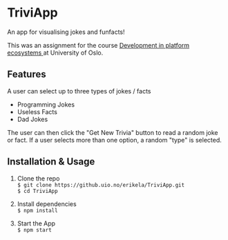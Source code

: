 # TriviApp
An app for visualising jokes and funfacts!

This was an assignment for the course [Development in platform ecosystems ](https://www.uio.no/studier/emner/matnat/ifi/IN5320/) at University of Oslo.
## Features
A user can select up to three types of jokes / facts
* Programming Jokes
* Useless Facts
* Dad Jokes

The user can then click the "Get New Trivia" button to read a random joke or fact.
If a user selects more than one option, a random "type" is selected.

## Installation & Usage

1. Clone the repo</br>
`$ git clone https://github.uio.no/erikela/TriviApp.git`</br>
`$ cd TriviApp`

2. Install dependencies</br>
`$ npm install`  

3. Start the App</br>
`$ npm start`  